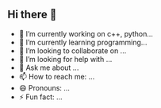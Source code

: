 ## Hi there 👋

- 🔭 I’m currently working on c++, python...
- 🌱 I’m currently learning programming...
- 👯 I’m looking to collaborate on ...
- 🤔 I’m looking for help with ...
- 💬 Ask me about ...
- 📫 How to reach me: ...
- 😄 Pronouns: ...
- ⚡ Fun fact: ...
